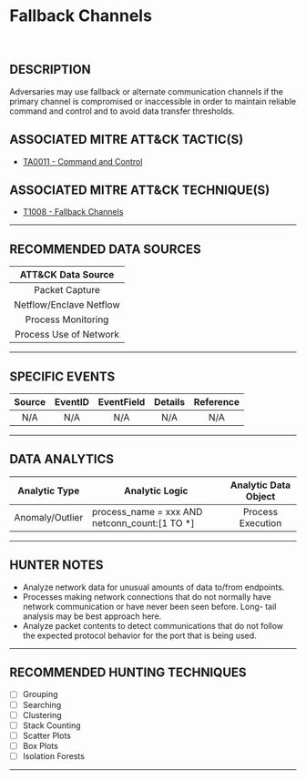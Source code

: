# Fallback Channels

<BR>

## DESCRIPTION
Adversaries may use fallback or alternate communication channels if the primary channel is compromised or inaccessible in order to maintain reliable command and control and to avoid data transfer thresholds.
## ASSOCIATED MITRE ATT&CK TACTIC(S)
- [TA0011 - Command and Control](https://attack.mitre.org/tactics/TA0011/)

## ASSOCIATED MITRE ATT&CK TECHNIQUE(S)
- [T1008 - Fallback Channels](https://attack.mitre.org/techniques/T1008/)

---

## RECOMMENDED DATA SOURCES

| ATT&CK Data Source |
|:---:|
| Packet Capture |
| Netflow/Enclave Netflow |
| Process Monitoring |
| Process Use of Network | 

---

## SPECIFIC EVENTS

| Source | EventID | EventField | Details | Reference | 
|:---:|:---:|:---:|:---:|:---:|
| N/A | N/A | N/A | N/A | N/A |

---

## DATA ANALYTICS

| Analytic Type | Analytic Logic | Analytic Data Object |
|:---:|---|:---:|
| Anomaly/Outlier | process_name = xxx AND netconn_count:[1 TO *] | Process Execution |

---

## HUNTER NOTES
* Analyze network data for unusual amounts of data to/from endpoints.
* Processes making network connections that do not normally have network communication or have never been seen before. Long-   tail analysis may be best approach here. 
* Analyze packet contents to detect communications that do not follow the expected protocol behavior for the port that is     being used. 
---

## RECOMMENDED HUNTING TECHNIQUES

- [ ] Grouping
- [ ] Searching
- [ ] Clustering
- [ ] Stack Counting
- [ ] Scatter Plots
- [ ] Box Plots
- [ ] Isolation Forests

---
